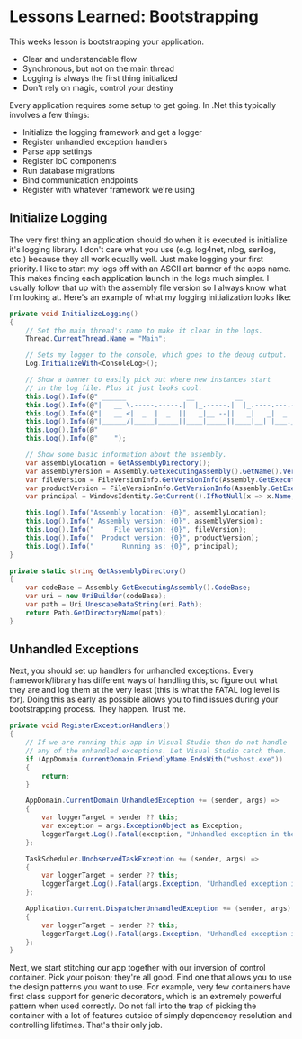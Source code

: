 # Lessons Learned: Bootstrapping

This weeks lesson is bootstrapping your application.

* Clear and understandable flow
* Synchronous, but not on the main thread
* Logging is always the first thing initialized
* Don't rely on magic, control your destiny

Every application requires some setup to get going. In .Net this typically involves a few things:

* Initialize the logging framework and get a logger
* Register unhandled exception handlers
* Parse app settings
* Register IoC components
* Run database migrations
* Bind communication endpoints
* Register with whatever framework we're using

## Initialize Logging

The very first thing an application should do when it is executed is initialize it's logging library. I don't care what you use (e.g. log4net, nlog, serilog, etc.) because they all work equally well. Just make logging your first priority. I like to start my logs off with an ASCII art banner of the apps name. This makes finding each application launch in the logs much simpler. I usually follow that up with the assembly file version so I always know what I'm looking at. Here's an example of what my logging initialization looks like:

```c#
private void InitializeLogging()
{
    // Set the main thread's name to make it clear in the logs.
    Thread.CurrentThread.Name = "Main";

    // Sets my logger to the console, which goes to the debug output.
    Log.InitializeWith<ConsoleLog>();

    // Show a banner to easily pick out where new instances start
    // in the log file. Plus it just looks cool.
    this.Log().Info(@" ______               __          __                                     ");
    this.Log().Info(@"|   __ \.-----.-----.|  |_.-----.|  |_.----.---.-.-----.-----.-----.----.");
    this.Log().Info(@"|   __ <|  _  |  _  ||   _|__ --||   _|   _|  _  |  _  |  _  |  -__|   _|");
    this.Log().Info(@"|______/|_____|_____||____|_____||____|__| |___._|   __|   __|_____|__|  ");
    this.Log().Info(@"                                                 |__|  |__|              ");
    this.Log().Info(@"    ");

    // Show some basic information about the assembly.
    var assemblyLocation = GetAssemblyDirectory();
    var assemblyVersion = Assembly.GetExecutingAssembly().GetName().Version.ToString();
    var fileVersion = FileVersionInfo.GetVersionInfo(Assembly.GetExecutingAssembly().Location).FileVersion;
    var productVersion = FileVersionInfo.GetVersionInfo(Assembly.GetExecutingAssembly().Location).ProductVersion;
    var principal = WindowsIdentity.GetCurrent().IfNotNull(x => x.Name, "[Unknown]");

    this.Log().Info("Assembly location: {0}", assemblyLocation);
    this.Log().Info(" Assembly version: {0}", assemblyVersion);
    this.Log().Info("     File version: {0}", fileVersion);
    this.Log().Info("  Product version: {0}", productVersion);
    this.Log().Info("       Running as: {0}", principal);
}

private static string GetAssemblyDirectory()
{
    var codeBase = Assembly.GetExecutingAssembly().CodeBase;
    var uri = new UriBuilder(codeBase);
    var path = Uri.UnescapeDataString(uri.Path);
    return Path.GetDirectoryName(path);
}
```

## Unhandled Exceptions

Next, you should set up handlers for unhandled exceptions. Every framework/library has different ways of handling this, so figure out what they are and log them at the very least (this is what the FATAL log level is for). Doing this as early as possible allows you to find issues during your bootstrapping process. They happen. Trust me.

```c#
private void RegisterExceptionHandlers()
{
    // If we are running this app in Visual Studio then do not handle
    // any of the unhandled exceptions. Let Visual Studio catch them.
    if (AppDomain.CurrentDomain.FriendlyName.EndsWith("vshost.exe"))
    {
        return;
    }

    AppDomain.CurrentDomain.UnhandledException += (sender, args) =>
    {
        var loggerTarget = sender ?? this;
        var exception = args.ExceptionObject as Exception;
        loggerTarget.Log().Fatal(exception, "Unhandled exception in the app domain.");
    };

    TaskScheduler.UnobservedTaskException += (sender, args) =>
    {
        var loggerTarget = sender ?? this;
        loggerTarget.Log().Fatal(args.Exception, "Unhandled exception in the task scheduler.");
    };

    Application.Current.DispatcherUnhandledException += (sender, args) =>
    {
        var loggerTarget = sender ?? this;
        loggerTarget.Log().Fatal(args.Exception, "Unhandled exception in the application dispatcher.");
    };
}
```

Next, we start stitching our app together with our inversion of control container. Pick your poison; they're all good. Find one that allows you to use the design patterns you want to use. For example, very few containers have first class support for generic decorators, which is an extremely powerful pattern when used correctly. Do not fall into the trap of picking the container with a lot of features outside of simply dependency resolution and controlling lifetimes. That's their only job.

